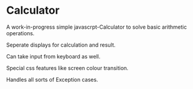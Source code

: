# Calculator

A work-in-progress simple javascrpt-Calculator to solve basic arithmetic operations.

Seperate displays for calculation and result.

Can take input from keyboard as well.

Special css features like screen colour transition.

Handles all sorts of Exception cases.
